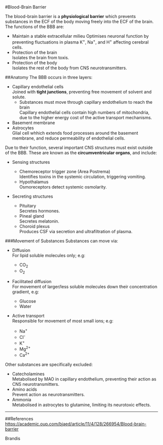 #Blood-Brain Barrier

The blood-brain barrier is a **physiological barrier** which prevents substances in the ECF of the body moving freely into the ECF of the brain. The functions of the BBB are:
* Maintain a stable extracellular milieu
Optimises neuronal function by preventing fluctuations in plasma K<sup>+</sup>, Na<sup>+</sup>, and H<sup>+</sup> affecting cerebral cells.
* Protection of the brain  
Isolates the brain from toxis.
* Protection of the body  
Isolates the rest of the body from CNS neurotransmitters.


##Anatomy
The BBB occurs in three layers:
* Capillary endothelial cells  
Joined with **tight junctions**, preventing free movement of solvent and solute.
    * Substances must move through capillary endothelium to reach the brain  
    Capillary endothelial cells contain high numbers of mitochondria, due to the higher energy cost of the active transport mechanisms.
* Basement membrane
* Astrocytes  
Glial cell whhich extends food processes around the basement membrane, and reduce permeability of endothelial cells.

Due to their function, several important CNS structures must exist outside of the BBB. These are known as the **circumventricular organs**, and include:
* Sensing structures
    * Chemoreceptor trigger zone (Area Postrema)  
    Identifies toxins in the systemic circulation, triggering vomiting.
    * Hypothalamus  
    Osmoreceptors detect systemic osmolarity.

* Secreting structures
    * Pituitary  
    Secretes hormones.
    * Pineal gland  
    Secretes melatonin.
    * Choroid plexus  
    Produces CSF via secretion and ultrafiltration of plasma.

###Movement of Substances
Substances can move via:
* Diffusion  
For lipid soluble molecules only; e.g:
    * CO<sub>2</sub>
    * O<sub>2</sub>
* Facilitated diffusion  
For movement of larger/less soluble molecules down their concentration gradient, e.g:
    * Glucose
    * Water

* Active transport  
Responsible for movement of most small ions; e.g:
    * Na<sup>+</sup>
    * Cl<sup>-</sup>
    * K<sup>+</sup>
    * Mg<sup>2+</sup>
    * Ca<sup>2+</sup>
    
Other substances are specifically excluded:
* Catecholamines  
Metabolised by MAO in capillary endothelium, preventing their action as CNS neurotransmitters.
* Amino acids  
Prevent action as neurotransmitters.
* Ammonia  
Metabolised in astrocytes to glutamine, limiting its neurotoxic effects.


---
##References
https://academic.oup.com/bjaed/article/11/4/128/266954/Blood-brain-barrier

Brandis 